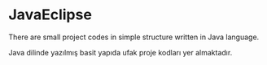 # JavaEclipse

 
 There are small project codes in simple structure written in Java language.
 
 Java dilinde yazılmış basit yapıda ufak proje kodları yer almaktadır.
